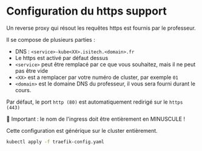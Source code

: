 # Configuration du https support

Un reverse proxy qui résout les requêtes https est fournis par le professeur.

Il se compose de plusieurs parties :
- DNS : `<service>-kube<XX>.isitech.<domain>.fr`
- Le https est activé par défaut dessus
- `<service>` peut être remplacé par ce que vous souhaitez, mais il ne peut pas être vide
- `<XX>` est a remplacer par votre numéro de cluster, par exemple `01`
- `<domain>` est le domaine DNS du professeur, il vous sera fourni durant le cours.

Par défaut, le port `http (80)` est automatiquement redirigé sur le `https (443)`

🚨 Important : le nom de l'ingress doit être entièrement en MINUSCULE !

Cette configuration est générique sur le cluster entièrement.

```bash
kubectl apply -f traefik-config.yaml
```